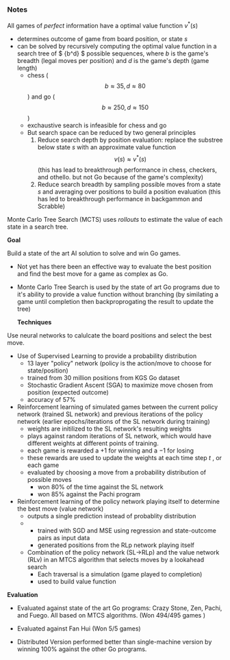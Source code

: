 ### Notes

All games of _perfect_ information have a optimal value function $v^*(s)$ 

- determines outcome of game from board position, or state $s$ 
- can be solved by recursively computing the optimal value function in a search tree of $ {b^d} $ possible sequences, where $b$ is the game's breadth (legal moves per position) and $d$ is the game's depth (game length)
  - chess ($$b \approx 35, d \approx 80 $$) and go ($$ b \approx 250, d \approx 150 $$)
  - exchaustive search is infeasible for chess  and go
  - But search space can be reduced by two general principles
    1. Reduce search depth by position evaluation: replace the substree below state $s$ with an approximate value function $$ v(s) \approx v^*(s) $$ (this has lead to breakthrough performance in chess, checkers, and othello. but not Go because of the game's complexity)
    2. Reduce search breadth by sampling possible moves from a state $s$ and averaging over positions to build a position evaluation (this has led to breakthrough performance  in backgammon and Scrabble)



Monte Carlo Tree Search (MCTS) uses *rollouts* to estimate the value of each state in a search tree.

  **Goal** 

Build a state of the art AI solution to solve and win Go games. 

- Not yet has there been an effective way to evaluate the best position and find the best move for a game as complex as Go. 
- Monte Carlo Tree Search is used by the state of art Go programs due to it's ability to provide a value function without branching (by similating a game until completion then backproprogating the result to update the tree)

   **Techniques** 

Use neural networks to calulcate the board positions and select the best move.

- Use of Supervised Learning to provide a probability distribution
  - 13 layer "policy" network (policy is the action/move to choose for state/position)
  - trained from 30 million positions from KGS Go dataset
  - Stochastic Gradient Ascent (SGA) to maximize move chosen from position (expected outcome)
  - accuracy of 57%
- Reinforcement learning of simulated games between the current policy network (trained SL network) and previous iterations of the policy network (earlier epochs/iterations of the SL network during training)
  - weights are initilized to the SL network's resulting weights
  - plays against random iterations of SL network, which would have different weights at different points of training.
  - each game is rewarded a $+1$ for winning and a $-1$ for losing
  - these rewards are used to update the weights at each time step $t$ , or each game
  - evaluated by choosing a move from a probability distribution of possible moves
    - won 80% of the time against the SL network
    - won 85% against the Pachi program
- Reinforcement learning of the policy network playing itself to determine the best move (value network)
  -  outputs a single prediction instead of probablity distribution
    - - trained with SGD and MSE using regression and state-outcome pairs as input data
      - generated positions from the RLp network playing itself
    - Combination of the policy network (SL->RLp) and the value network (RLv) in an MTCS algorithm that selects moves by a lookahead search
      - Each traversal is a simulation (game played to completion)
      - used to build value function



**Evaluation**

- Evaluated against state of the art Go programs: Crazy Stone, Zen, Pachi, and Fuego. All based on MTCS algorithms. (Won 494/495 games )
- Evaluated against Fan Hui (Won 5/5 games)


- Distributed Version performed better than single-machine version by winning 100% against the other Go programs.

